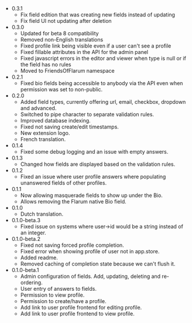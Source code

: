 - 0.3.1
  - Fix field edition that was creating new fields instead of updating
  - Fix field UI not updating after deletion
- 0.3.0
  - Updated for beta 8 compatibility
  - Removed non-English translations
  - Fixed profile link being visible even if a user can't see a profile
  - Fixed fillable attributes in the API for the admin panel
  - Fixed javascript errors in the editor and viewer when type is null or if the field has no rules
  - Moved to FriendsOfFlarum namespace
- 0.2.1
  - Fixed bio fields being accessible to anybody via the API even when permission was set to non-public.
- 0.2.0
  - Added field types, currently offering url, email, checkbox, dropdown and advanced.
  - Switched to pipe character to separate validation rules.
  - Improved database indexing.
  - Fixed not saving create/edit timestamps.
  - New extension logo.
  - French translation.
- 0.1.4
  - Fixed some debug logging and an issue with empty answers.
- 0.1.3
  - Changed how fields are displayed based on the validation rules.
- 0.1.2
  - Fixed an issue where user profile answers where populating unanswered fields of other profiles.
- 0.1.1
  - Now allowing masquerade fields to show up under the Bio.
  - Allows removing the Flarum native Bio field.
- 0.1.0
  - Dutch translation.
- 0.1.0-beta.3
  - Fixed issue on systems where user->id would be a string instead of an integer.
- 0.1.0-beta.2
  - Fixed not saving forced profile completion.
  - Fixed error when showing profile of user not in app.store.
  - Added readme.
  - Removed caching of completion state because we can't flush it.
- 0.1.0-beta.1
  - Admin configuration of fields. Add, updating, deleting and re-ordering.
  - User entry of answers to fields.
  - Permission to view profile.
  - Permission to create/have a profile.
  - Add link to user profile frontend for editing profile.
  - Add link to user profile frontend to view profile.
